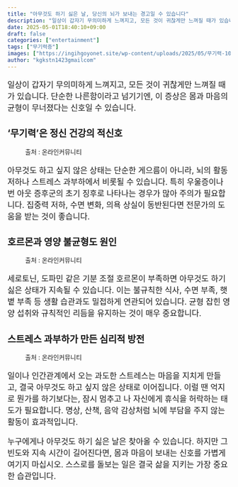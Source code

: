 ```yaml
---
title: "아무것도 하기 싫은 날, 당신의 뇌가 보내는 경고일 수 있습니다"
description: "일상이 갑자기 무의미하게 느껴지고, 모든 것이 귀찮게만 느껴질 때가 있습니다. 단순한 나른함이라고 넘기기엔, 이 증상은 몸과 마음의 균형이 무너졌다는 신호일 수 있습니다."
date: 2025-05-01T18:40:10+09:00
draft: false
categories: ["entertainment"]
tags: ["무기력증"]
images: ["https://ingihgoyonet.site/wp-content/uploads/2025/05/무기력-1024x705.jpg", "https://ingihgoyonet.site/wp-content/uploads/2025/05/무기력증-1024x685.jpg", "https://ingihgoyonet.site/wp-content/uploads/2025/05/스트레스-2-1024x768.jpg"]
author: "kgkstn1423gmailcom"
---
```


<p style="font-size:18px">일상이 갑자기 무의미하게 느껴지고, 모든 것이 귀찮게만 느껴질 때가 있습니다. 단순한 나른함이라고 넘기기엔, 이 증상은 몸과 마음의 균형이 무너졌다는 신호일 수 있습니다.</p> <h2 >‘무기력’은 정신 건강의 적신호</h2> <figure ><img src="https://ingihgoyonet.site/wp-content/uploads/2025/05/무기력-1024x705.jpg" alt="" style="aspect-ratio:16/9;object-fit:cover"/><figcaption >출처 : 온라인커뮤니티</figcaption></figure> <p style="font-size:18px">아무것도 하고 싶지 않은 상태는 단순한 게으름이 아니라, 뇌의 활동 저하나 스트레스 과부하에서 비롯될 수 있습니다. 특히 우울증이나 번 아웃 증후군의 초기 징후로 나타나는 경우가 많아 주의가 필요합니다. 집중력 저하, 수면 변화, 의욕 상실이 동반된다면 전문가의 도움을 받는 것이 좋습니다.</p> <h2 >호르몬과 영양 불균형도 원인</h2> <figure ><img src="https://ingihgoyonet.site/wp-content/uploads/2025/05/무기력증-1024x685.jpg" alt="" style="aspect-ratio:16/9;object-fit:cover"/><figcaption >출처 : 온라인커뮤니티</figcaption></figure> <p style="font-size:18px">세로토닌, 도파민 같은 기분 조절 호르몬이 부족하면 아무것도 하기 싫은 상태가 지속될 수 있습니다. 이는 불규칙한 식사, 수면 부족, 햇볕 부족 등 생활 습관과도 밀접하게 연관되어 있습니다. 균형 잡힌 영양 섭취와 규칙적인 리듬을 유지하는 것이 매우 중요합니다.</p> <h2 >스트레스 과부하가 만든 심리적 방전</h2> <figure ><img src="https://ingihgoyonet.site/wp-content/uploads/2025/05/스트레스-2-1024x768.jpg" alt="" style="aspect-ratio:16/9;object-fit:cover"/><figcaption >출처 : 온라인커뮤니티</figcaption></figure> <p style="font-size:18px">일이나 인간관계에서 오는 과도한 스트레스는 마음을 지치게 만들고, 결국 아무것도 하고 싶지 않은 상태로 이어집니다. 이럴 땐 억지로 뭔가를 하기보다는, 잠시 멈추고 나 자신에게 휴식을 허락하는 태도가 필요합니다. 명상, 산책, 음악 감상처럼 뇌에 부담을 주지 않는 활동이 효과적입니다.</p> <p style="font-size:18px">누구에게나 아무것도 하기 싫은 날은 찾아올 수 있습니다. 하지만 그 빈도와 지속 시간이 길어진다면, 몸과 마음이 보내는 신호를 가볍게 여기지 마십시오. 스스로를 돌보는 일은 결국 삶을 지키는 가장 중요한 습관입니다.</p>
